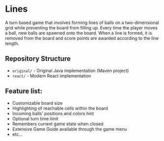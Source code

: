 # Lines #

A turn based game that involves forming lines of balls on a two-dimensional grid while preventing the board from filling up. Every time the player moves a ball, new balls are spawned onto the board. When a line is formed, it is removed from the board and score points are awarded according to the line length.

## Repository Structure ##

- `original/` - Original Java implementation (Maven project)
- `react/` - Modern React implementation

## Feature list: ##

* Customizable board size
* Highlighting of reachable cells within the board
* Incoming balls' positions and colors hint
* Optional turn time limit
* Remembers current game state when closed
* Extensive Game Guide available through the game menu
* etc...
